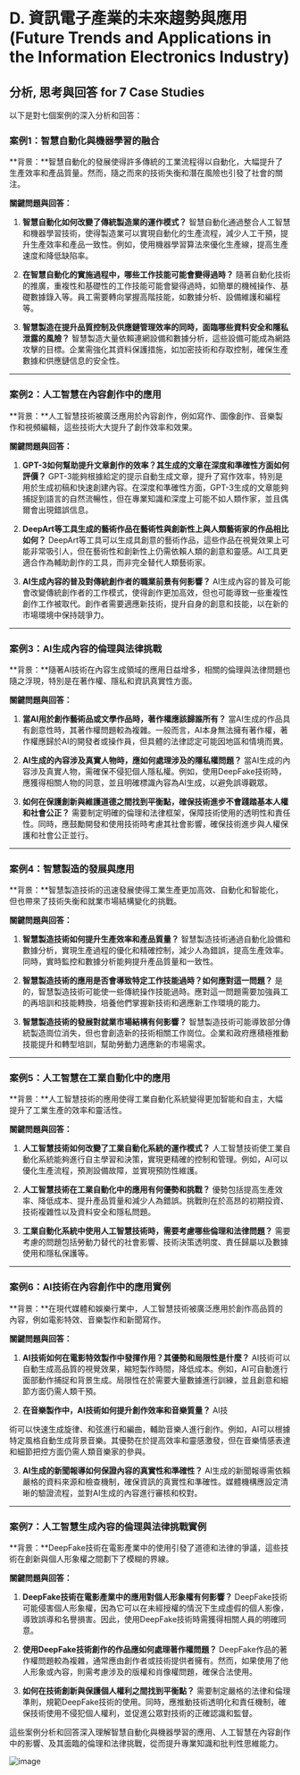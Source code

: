 # D. 資訊電子產業的未來趨勢與應用 (Future Trends and Applications in the Information Electronics Industry)

## 分析, 思考與回答 for 7 Case Studies

以下是對七個案例的深入分析和回答：

### 案例1：智慧自動化與機器學習的融合

**背景：**智慧自動化的發展使得許多傳統的工業流程得以自動化，大幅提升了生產效率和產品質量。然而，隨之而來的技術失衡和潛在風險也引發了社會的關注。

**關鍵問題與回答：**

1. **智慧自動化如何改變了傳統製造業的運作模式？**
   智慧自動化通過整合人工智慧和機器學習技術，使得製造業可以實現自動化的生產流程，減少人工干預，提升生產效率和產品一致性。例如，使用機器學習算法來優化生產線，提高生產速度和降低缺陷率。

2. **在智慧自動化的實施過程中，哪些工作技能可能會變得過時？**
   隨著自動化技術的推廣，重複性和基礎性的工作技能可能會變得過時，如簡單的機械操作、基礎數據錄入等。員工需要轉向掌握高階技能，如數據分析、設備維護和編程等。

3. **智慧製造在提升品質控制及供應鏈管理效率的同時，面臨哪些資料安全和隱私泄露的風險？**
   智慧製造大量依賴連網設備和數據分析，這些設備可能成為網路攻擊的目標。企業需強化其資料保護措施，如加密技術和存取控制，確保生產數據和供應鏈信息的安全性。

---

### 案例2：人工智慧在內容創作中的應用

**背景：**人工智慧技術被廣泛應用於內容創作，例如寫作、圖像創作、音樂製作和視頻編輯，這些技術大大提升了創作效率和效果。

**關鍵問題與回答：**

1. **GPT-3如何幫助提升文章創作的效率？其生成的文章在深度和準確性方面如何評價？**
   GPT-3能夠根據給定的提示自動生成文章，提升了寫作效率，特別是用於生成初稿和快速創建內容。在深度和準確性方面，GPT-3生成的文章能夠捕捉到語言的自然流暢性，但在專業知識和深度上可能不如人類作家，並且偶爾會出現錯誤信息。

2. **DeepArt等工具生成的藝術作品在藝術性與創新性上與人類藝術家的作品相比如何？**
   DeepArt等工具可以生成具創意的藝術作品，這些作品在視覺效果上可能非常吸引人，但在藝術性和創新性上仍需依賴人類的創意和靈感。AI工具更適合作為輔助創作的工具，而非完全替代人類藝術家。

3. **AI生成內容的普及對傳統創作者的職業前景有何影響？**
   AI生成內容的普及可能會改變傳統創作者的工作模式，使得創作更加高效，但也可能導致一些重複性創作工作被取代。創作者需要適應新技術，提升自身的創意和技能，以在新的市場環境中保持競爭力。

---

### 案例3：AI生成內容的倫理與法律挑戰

**背景：**隨著AI技術在內容生成領域的應用日益增多，相關的倫理與法律問題也隨之浮現，特別是在著作權、隱私和資訊真實性方面。

**關鍵問題與回答：**

1. **當AI用於創作藝術品或文學作品時，著作權應該歸誰所有？**
   當AI生成的作品具有創意性時，其著作權問題較為複雜。一般而言，AI本身無法擁有著作權，著作權應歸於AI的開發者或操作員，但具體的法律認定可能因地區和情境而異。

2. **AI生成的內容涉及真實人物時，應如何處理涉及的隱私權問題？**
   當AI生成的內容涉及真實人物，需確保不侵犯個人隱私權。例如，使用DeepFake技術時，應獲得相關人物的同意，並且明確標識內容為AI生成，以避免誤導觀眾。

3. **如何在保護創新與維護道德之間找到平衡點，確保技術進步不會踐踏基本人權和社會公正？**
   需要制定明確的倫理和法律框架，保障技術使用的透明性和責任性。同時，應鼓勵開發和使用技術時考慮其社會影響，確保技術進步與人權保護和社會公正並行。

---

### 案例4：智慧製造的發展與應用

**背景：**智慧製造技術的迅速發展使得工業生產更加高效、自動化和智能化，但也帶來了技術失衡和就業市場結構變化的挑戰。

**關鍵問題與回答：**

1. **智慧製造技術如何提升生產效率和產品質量？**
   智慧製造技術通過自動化設備和數據分析，實現生產過程的優化和精確控制，減少人為錯誤，提高生產效率。同時，實時監控和數據分析能夠提升產品質量和一致性。

2. **智慧製造技術的應用是否會導致特定工作技能過時？如何應對這一問題？**
   是的，智慧製造技術可能使一些傳統操作技能過時。應對這一問題需要加強員工的再培訓和技能轉換，培養他們掌握新技術和適應新工作環境的能力。

3. **智慧製造技術的發展對就業市場結構有何影響？**
   智慧製造技術可能導致部分傳統製造崗位消失，但也會創造新的技術相關工作崗位。企業和政府應積極推動技能提升和轉型培訓，幫助勞動力適應新的市場需求。

---

### 案例5：人工智慧在工業自動化中的應用

**背景：**人工智慧技術的應用使得工業自動化系統變得更加智能和自主，大幅提升了工業生產的效率和靈活性。

**關鍵問題與回答：**

1. **人工智慧技術如何改變了工業自動化系統的運作模式？**
   人工智慧技術使工業自動化系統能夠進行自主學習和決策，實現更精確的控制和管理。例如，AI可以優化生產流程，預測設備故障，並實現預防性維護。

2. **人工智慧技術在工業自動化中的應用有何優勢和挑戰？**
   優勢包括提高生產效率、降低成本、提升產品質量和減少人為錯誤。挑戰則在於高昂的初期投資、技術複雜性以及資料安全和隱私問題。

3. **工業自動化系統中使用人工智慧技術時，需要考慮哪些倫理和法律問題？**
   需要考慮的問題包括勞動力替代的社會影響、技術決策透明度、責任歸屬以及數據使用和隱私保護等。

---

### 案例6：AI技術在內容創作中的應用實例

**背景：**在現代媒體和娛樂行業中，人工智慧技術被廣泛應用於創作高品質的內容，例如電影特效、音樂製作和新聞寫作。

**關鍵問題與回答：**

1. **AI技術如何在電影特效製作中發揮作用？其優勢和局限性是什麼？**
   AI技術可以自動生成高品質的視覺效果，縮短製作時間，降低成本。例如，AI可自動進行面部動作捕捉和背景生成。局限性在於需要大量數據進行訓練，並且創意和細節方面仍需人類干預。

2. **在音樂製作中，AI技術如何提升創作效率和音樂質量？**
   AI技

術可以快速生成旋律、和弦進行和編曲，輔助音樂人進行創作。例如，AI可以根據特定風格自動生成背景音樂。其優勢在於提高效率和靈感激發，但在音樂情感表達和細節把控方面仍需人類音樂家的參與。

3. **AI生成的新聞報導如何保證內容的真實性和準確性？**
   AI生成的新聞報導需依賴嚴格的資料來源和檢查機制，確保資訊的真實性和準確性。媒體機構應設定清晰的驗證流程，並對AI生成的內容進行審核和校對。

---

### 案例7：人工智慧生成內容的倫理與法律挑戰實例

**背景：**DeepFake技術在電影產業中的使用引發了道德和法律的爭議，這些技術在創新與個人形象權之間劃下了模糊的界線。

**關鍵問題與回答：**

1. **DeepFake技術在電影產業中的應用對個人形象權有何影響？**
   DeepFake技術可能侵害個人形象權，因為它可以在未經授權的情況下生成虛假的個人影像，導致誤導和名譽損害。因此，使用DeepFake技術時需獲得相關人員的明確同意。

2. **使用DeepFake技術創作的作品應如何處理著作權問題？**
   DeepFake作品的著作權問題較為複雜，通常應由創作者或技術提供者擁有。然而，如果使用了他人形象或內容，則需考慮涉及的版權和肖像權問題，確保合法使用。

3. **如何在技術創新與保護個人權利之間找到平衡點？**
   需要制定嚴格的法律和倫理準則，規範DeepFake技術的使用。同時，應推動技術透明化和責任機制，確保技術使用不侵犯個人權利，並促進公眾對技術的正確認識和監督。

這些案例分析和回答深入理解智慧自動化與機器學習的應用、人工智慧在內容創作中的影響、及其面臨的倫理和法律挑戰，從而提升專業知識和批判性思維能力。

![image](https://github.com/Grace-TA/ITEE2024/assets/89304181/f2acb5d3-2a9e-4421-9c71-302bb8f4e172)
